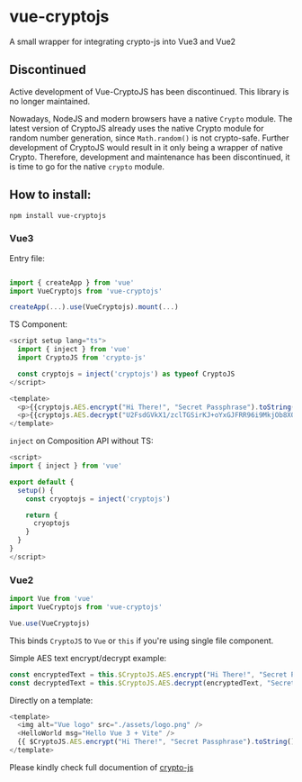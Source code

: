 # vue-cryptojs
A small wrapper for integrating crypto-js into Vue3 and Vue2

## Discontinued

Active development of Vue-CryptoJS has been discontinued. This library is no longer maintained.

Nowadays, NodeJS and modern browsers have a native `Crypto` module. The latest version of CryptoJS already uses the native Crypto module for random number generation, since `Math.random()` is not crypto-safe. Further development of CryptoJS would result in it only being a wrapper of native Crypto. Therefore, development and maintenance has been discontinued, it is time to go for the native `crypto` module.

## How to install:
```bash
npm install vue-cryptojs
```

### Vue3
Entry file:
```js

import { createApp } from 'vue'
import VueCryptojs from 'vue-cryptojs'

createApp(...).use(VueCryptojs).mount(...)
```

TS Component:
```js
<script setup lang="ts">
  import { inject } from 'vue'
  import CryptoJS from 'crypto-js'

  const cryptojs = inject('cryptojs') as typeof CryptoJS
</script>

<template>
  <p>{{cryptojs.AES.encrypt("Hi There!", "Secret Passphrase").toString()}}</p>
  <p>{{cryptojs.AES.decrypt("U2FsdGVkX1/zclTGSirKJ+oYxGJFRR96i9MkjOb8X0s=", "Secret Passphrase").toString(cryptojs.enc.Utf8)}}</p>
</template>
```

`inject` on Composition API without TS:
```js
<script>
import { inject } from 'vue'

export default {
  setup() {
    const cryoptojs = inject('cryptojs')

    return {
      cryoptojs
    }
  }
}
</script>
```

### Vue2
```js
import Vue from 'vue'
import VueCryptojs from 'vue-cryptojs'

Vue.use(VueCryptojs)
```

This binds `CryptoJS` to `Vue` or `this` if you're using single file component.

Simple AES text encrypt/decrypt example:
```js
const encryptedText = this.$CryptoJS.AES.encrypt("Hi There!", "Secret Passphrase").toString()
const decryptedText = this.$CryptoJS.AES.decrypt(encryptedText, "Secret Passphrase").toString(this.$CryptoJS.enc.Utf8)
```

Directly on a template:
```js
<template>
  <img alt="Vue logo" src="./assets/logo.png" />
  <HelloWorld msg="Hello Vue 3 + Vite" />
  {{ $CryptoJS.AES.encrypt("Hi There!", "Secret Passphrase").toString() }}
</template>
```

Please kindly check full documention of [crypto-js](https://github.com/brix/crypto-js)
